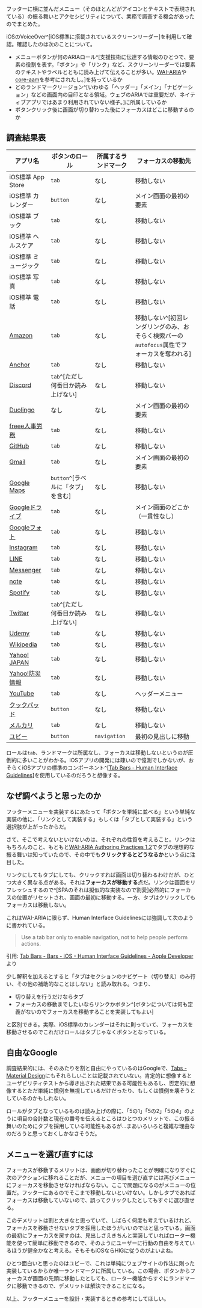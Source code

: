 フッターに横に並んだメニュー（そのほとんどがアイコンとテキストで表現されている）の振る舞いとアクセシビリティについて、業務で調査する機会があったのでまとめた。

iOSのVoiceOver^[iOS標準に搭載されているスクリーンリーダー]を利用して確認。確認したのは次のことについて。

- メニューボタンが何のARIAロール^[支援技術に伝達する情報のひとつで、要素の役割を表す。「ボタン」や「リンク」など、スクリーンリーダーでは要素のテキストやラベルとともに読み上げて伝えることが多い。[WAI-ARIA](https://momdo.github.io/wai-aria-1.2/#introroles)や[core-aam](https://www.w3.org/TR/core-aam-1.2/#mapping_role_table)を参考にされたし。]を持っているか
- どのランドマークリージョン^[いわゆる「ヘッダー」「メイン」「ナビゲーション」などの画面内の目印となる領域。ウェブのARIAでは重要だが、ネイティブアプリではあまり利用されていない様子。]に所属しているか
- ボタンクリック後に画面が切り替わった後にフォーカスはどこに移動するのか

## 調査結果表

アプリ名|ボタンのロール|所属するランドマーク|フォーカスの移動先
---|---|---|---
iOS標準 App Store|`tab`|なし|移動しない
iOS標準 カレンダー|`button`|なし|メイン画面の最初の要素
iOS標準 ブック|`tab`|なし|移動しない
iOS標準 ヘルスケア|`tab`|なし|移動しない
iOS標準 ミュージック|`tab`|なし|移動しない
iOS標準 写真|`tab`|なし|移動しない
iOS標準 電話|`tab`|なし|移動しない
[Amazon](https://apps.apple.com/jp/app/amazon-%E3%82%B7%E3%83%A7%E3%83%83%E3%83%94%E3%83%B3%E3%82%B0%E3%82%A2%E3%83%97%E3%83%AA/id374254473)|`tab`|なし|移動しない^[初回レンダリングのみ、おそらく検索バーの`autofocus`属性でフォーカスを奪われる]
[Anchor](https://apps.apple.com/jp/app/anchor-%E3%83%9D%E3%83%83%E3%83%89%E3%82%AD%E3%83%A3%E3%82%B9%E3%83%88%E3%82%92%E4%BD%9C%E6%88%90/id1056182234)|`tab`|なし|移動しない
[Discord](https://apps.apple.com/jp/app/discord-%E8%A9%B1%E3%81%9D%E3%81%86-%E3%83%81%E3%83%A3%E3%83%83%E3%83%88%E3%81%97%E3%82%88%E3%81%86-%E9%9B%86%E3%81%BE%E3%82%8D%E3%81%86/id985746746)|`tab`^[ただし何番目か読み上げない]|なし|移動しない
[Duolingo](https://apps.apple.com/jp/app/duolingo-language-lessons/id570060128)|なし|なし|メイン画面の最初の要素
[freee人事労務](https://apps.apple.com/jp/app/freee%E4%BA%BA%E4%BA%8B%E5%8A%B4%E5%8B%99-%E3%82%A2%E3%83%97%E3%83%AA%E3%81%A7%E5%8B%A4%E6%80%A0%E5%85%A5%E5%8A%9B-%E7%B5%A6%E4%B8%8E%E6%98%8E%E7%B4%B0%E9%96%B2%E8%A6%A7/id1037197002)|`tab`|なし|移動しない
[GitHub](https://apps.apple.com/jp/app/github/id1477376905)|`tab`|なし|移動しない
[Gmail](https://apps.apple.com/jp/app/gmail-google-%E3%81%AE%E3%83%A1%E3%83%BC%E3%83%AB/id422689480)|`tab`|なし|メイン画面の最初の要素
[Google Maps](https://apps.apple.com/jp/app/google-%E3%83%9E%E3%83%83%E3%83%97-%E4%B9%97%E6%8F%9B%E6%A1%88%E5%86%85-%E3%82%B0%E3%83%AB%E3%83%A1/id585027354)|`button`^[ラベルに「タブ」を含む]|なし|移動しない
[Googleドライブ](https://apps.apple.com/jp/app/google-%E3%83%89%E3%83%A9%E3%82%A4%E3%83%96-%E5%AE%89%E5%85%A8%E3%81%AA%E3%82%AA%E3%83%B3%E3%83%A9%E3%82%A4%E3%83%B3-%E3%82%B9%E3%83%88%E3%83%AC%E3%83%BC%E3%82%B8/id507874739)|`tab`|なし|メイン画面のどこか（一貫性なし）
[Googleフォト](https://apps.apple.com/jp/app/google-%E3%83%95%E3%82%A9%E3%83%88/id962194608)|`tab`|なし|移動しない
[Instagram](https://apps.apple.com/jp/app/instagram/id389801252)|`tab`|なし|移動しない
[LINE](https://apps.apple.com/jp/app/line/id443904275)|`tab`|なし|移動しない
[Messenger](https://apps.apple.com/jp/app/messenger/id454638411)|`tab`|なし|移動しない
[note](https://apps.apple.com/jp/app/note-%E3%83%8E%E3%83%BC%E3%83%88/id906581110)|`tab`|なし|移動しない
[Spotify](https://apps.apple.com/jp/app/spotify-%E9%9F%B3%E6%A5%BD%E3%81%A8%E3%83%9D%E3%83%83%E3%83%89%E3%82%AD%E3%83%A3%E3%82%B9%E3%83%88/id324684580)|`tab`|なし|移動しない
[Twitter](https://apps.apple.com/jp/app/twitter/id1482454543)|`tab`^[ただし何番目か読み上げない]|なし|移動しない
[Udemy](https://apps.apple.com/jp/app/udemy-online-video-courses/id562413829)|`tab`|なし|移動しない
[Wikipedia](https://apps.apple.com/jp/app/%E3%82%A6%E3%82%A3%E3%82%AD%E3%83%9A%E3%83%87%E3%82%A3%E3%82%A2/id324715238)|`tab`|なし|移動しない
[Yahoo! JAPAN](https://apps.apple.com/jp/app/yahoo-japan/id299147843)|`tab`|なし|移動しない
[Yahoo!防災情報](https://apps.apple.com/jp/app/yahoo-%E9%98%B2%E7%81%BD%E9%80%9F%E5%A0%B1/id481914139)|`tab`|なし|移動しない
[YouTube](https://apps.apple.com/jp/app/youtube/id544007664)|`tab`|なし|ヘッダーメニュー
[クックパッド](https://apps.apple.com/jp/app/%E3%82%AF%E3%83%83%E3%82%AF%E3%83%91%E3%83%83%E3%83%89-no-1%E6%96%99%E7%90%86%E3%83%AC%E3%82%B7%E3%83%94%E6%A4%9C%E7%B4%A2%E3%82%A2%E3%83%97%E3%83%AA/id340368403)|`button`|なし|移動しない
[メルカリ](https://apps.apple.com/jp/app/%E3%83%A1%E3%83%AB%E3%82%AB%E3%83%AA-%E3%83%A1%E3%83%AB%E3%83%9A%E3%82%A4-%E3%83%95%E3%83%AA%E3%83%9E%E3%82%A2%E3%83%97%E3%83%AA-%E3%82%B9%E3%83%9E%E3%83%9B%E6%B1%BA%E6%B8%88/id667861049)|`tab`|なし|移動しない
[ユビー](https://apps.apple.com/jp/app/%E3%83%A6%E3%83%93%E3%83%BC-%E7%97%87%E7%8A%B6%E3%81%8B%E3%82%89%E7%97%85%E6%B0%97%E3%82%84%E7%97%85%E9%99%A2%E6%A4%9C%E7%B4%A2/id1573213207)|`button`|`navigation`|最初の見出しに移動

ロールは`tab`、ランドマークは所属なし、フォーカスは移動しないというのが圧倒的に多いことがわかる。iOSアプリの開発には疎いので憶測でしかないが、おそらくiOSアプリの標準のコンポーネント^[[Tab Bars - Human Interface Guidelines](https://developer.apple.com/design/human-interface-guidelines/ios/bars/tab-bars/)]を使用しているのだろうと想像する。

## なぜ調べようと思ったのか

フッターメニューを実装するにあたって「ボタンを単純に並べる」という単純な実装の他に、「リンクとして実装する」もしくは「タブとして実装する」という選択肢が上がったからだ。

さて、そこで考えないといけないのは、それぞれの性質を考えること。リンクはもちろんのこと、もともと[WAI-ARIA Authoring Practices 1.2](https://www.w3.org/TR/wai-aria-practices-1.2/)でタブの理想的な振る舞いは知っていたので、その中でも**クリックするとどうなるか**という点に注目した。

リンクにしてもタブにしても、クリックすれば画面は切り替わるわけだが、ひとつ大きく異なる点がある。それは**フォーカスが移動する**点だ。リンクは画面をリフレッシュするので^[SPAのそれは擬似的な実装なので割愛]必然的にフォーカスの位置がリセットされ、画面の最初に移動する。一方、タブはクリックしてもフォーカスは移動しない。

これはWAI-ARIAに限らず、Human Interface Guidelinesには強調して次のように書かれている。

> Use a tab bar only to enable navigation, not to help people perform actions.

引用: [Tab Bars - Bars - iOS - Human Interface Guidelines - Apple Developer](https://developer.apple.com/design/human-interface-guidelines/ios/bars/tab-bars/#:~:text=Use%20a%20tab%20bar%20only%20to%20enable%20navigation%2C%20not%20to%20help%20people%20perform%20actions.) より

少し解釈を加えるとすると「タブはセクションのナビゲート（切り替え）のみ行い、その他の補助的なことはしない」と読み取れる。つまり、

- 切り替えを行うだけならタブ
- フォーカスの移動までしたいならリンクかボタン^[ボタンについては何も定義がないのでフォーカスを移動することを実装してもよい]

と区別できる。実際、iOS標準のカレンダーはそれに則っていて、フォーカスを移動させるのでこれだけロールはタブじゃなくボタンとなっている。

## 自由なGoogle

調査結果的には、そのあたりを割と自由にやっているのはGoogleで、[Tabs - Material Design](https://material.io/components/tabs#behavior)にもそれらしいことは記載されていない。肯定的に想像するとユーザビリティテストから導き出された結果である可能性もあるし、否定的に想像するとただ単純に慣例を無視しているだけだったり、もしくは慣例を壊そうとしているのかもしれない。

ロールがタブとなっているものは読み上げの際に、「5の1」「5の2」「5の4」のように項目の合計数と現在の番号を伝えるところはひとつのメリットで、この振る舞いのためにタブを採用している可能性もあるが…まあいろいろと複雑な理由なのだろうと思っておくしかなさそうだ。

## メニューを選び直すには

フォーカスが移動するメリットは、画面が切り替わったことが明確になりすぐに次のアクションに移れることだが、メニューの項目を選び直すには再びメニューにフォーカスを移動させなければならない。ここで問題になるのがメニューの位置だ。フッターにあるのでそこまで移動しないといけない。しかしタブであればフォーカスは移動していないので、誤ってクリックしたとしてもすぐに選び直せる。

このデメリットは割と大きなと思っていて、しばらく何度も考えているけれど、フォーカスを移動させないタブを採用したほうがいいのではと思っている。画面の最初にフォーカスを戻すのは、見出しさえきちんと実装していればローター機能を使って簡単に移動できるので、そのようにユーザーに行動の自由を与えているほうが健全かなと考える。そもそもiOSならHIGに従うのがよいよね。

ひとつ面白いと思ったのはユビーで、これは単純にウェブサイトの作法に則った実装しているからか唯一ランドマークに所属している。この場合、ボタンからフォーカスが画面の先頭に移動したとしても、ローター機能からすぐにランドマークに移動できるので、デメリットは解決できることになる。

以上、フッターメニューを設計・実装するときの参考にしてほしい。
